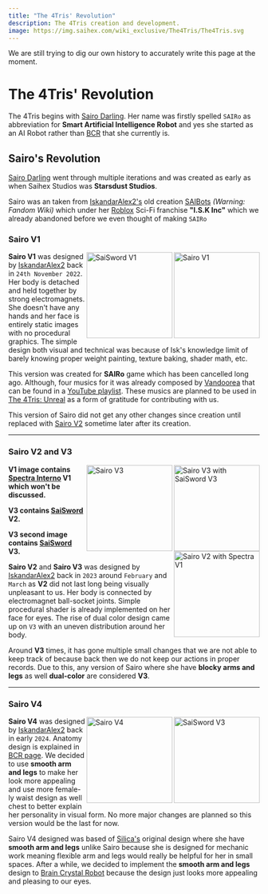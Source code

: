 ```yaml
---
title: "The 4Tris' Revolution"
description: The 4Tris creation and development.
image: https://img.saihex.com/wiki_exclusive/The4Tris/The4Tris.svg
---
```

<p class="warning_box">We are still trying to dig our own history to accurately write this page at the moment.</p>

# The 4Tris' Revolution
The 4Tris begins with [Sairo Darling](../Characters/Sairo). Her name was firstly spelled `SAIRo` as abbreviation for **Smart Artificial Intelligence Robot** and yes she started as an AI Robot rather than [BCR](../logic/Brain_Crystal#brain-crystal-robot) that she currently is.

## Sairo's Revolution
[Sairo Darling](../Characters/Sairo) went through multiple iterations and was created as early as when Saihex Studios was **Starsdust Studios**.

Sairo was an taken from [IskandarAlex2's](https://github.com/IskandarAlex2) old creation [SAIBots](https://isk-inc-rblx.fandom.com/wiki/SAIBots) *(Warning: Fandom Wiki)* which under her [Roblox](https://www.roblox.com) Sci-Fi franchise **"I.S.K Inc"** which we already abandoned before we even thought of making `SAIRo`

### Sairo V1
<img alt="Sairo V1" align="right" width="172" src="https://img.saihex.com/webp?src=wiki_exclusive/The4Tris/page_icon/official_contents/sairo/sairo_v1.png">

<img alt="SaiSword V1" align="right" width="172" src="https://img.saihex.com/webp?src=wiki_exclusive/The4Tris/page_icon/official_contents/sairo/sword_v1.png">

**Sairo V1** was designed by [IskandarAlex2](https://github.com/IskandarAlex2) back in `24th November 2022`. Her body is detached and held together by strong electromagnets. She doesn't have any hands and her face is entirely static images with no procedural graphics. The simple design both visual and technical was because of Isk's knowledge limit of barely knowing proper weight painting, texture baking, shader math, etc.

This version was created for **SAIRo** game which has been cancelled long ago. Although, four musics for it was already composed by [Vandoorea](https://www.youtube.com/@Vandoorea) that can be found in a [YouTube playlist](https://www.youtube.com/playlist?list=PLNVE8lNMMe2GBo_4RDFaTb44uB-nv5cDK). These musics are planned to be used in [The 4Tris: Unreal](../official_contents/The4Tris_Unreal) as a form of gratitude for contributing with us.

This version of Sairo did not get any other changes since creation until replaced with [Sairo V2](#sairo-v2-and-v3) sometime later after its creation.

---

### Sairo V2 and V3
<img alt="Sairo V3 with SaiSword V3" align="right" width="172" src="https://img.saihex.com/webp?src=wiki_exclusive/The4Tris/page_icon/official_contents/sairo/sairo_v3_saiswordv3.png">
<img alt="Sairo V3" align="right" width="172" src="https://img.saihex.com/webp?src=wiki_exclusive/The4Tris/page_icon/official_contents/sairo/sairo_v3.png">
<img alt="Sairo V2 with Spectra V1" align="right" width="172" src="https://img.saihex.com/webp?src=wiki_exclusive/The4Tris/page_icon/official_contents/sairo/sairo_v2.png">

**V1 image contains [Spectra Interno](../Characters/Spectra) V1 which won't be discussed.**

**V3 contains [SaiSword](../Characters/Sairo#saisword) V2.**

**V3 second image contains [SaiSword](../Characters/Sairo#saisword) V3.**

**Sairo V2** and **Sairo V3** was designed by [IskandarAlex2](https://github.com/IskandarAlex2) back in `2023` around `February` and `March` as **V2** did not last long being visually unpleasant to us. Her body is connected by electromagnet ball-socket joints. Simple procedural shader is already implemented on her face for eyes. The rise of dual color design came up on `V3` with an uneven distribution around her body.

Around **V3** times, it has gone multiple small changes that we are not able to keep track of because back then we do not keep our actions in proper records. Due to this, any version of Sairo where she have **blocky arms and legs** as well **dual-color** are considered **V3**.

---

### Sairo V4
<img alt="SaiSword V3" align="right" width="172" src="https://img.saihex.com/webp?src=wiki_exclusive/The4Tris/page_icon/characters/sairo/sairo_saisword.png">
<img alt="Sairo V4" align="right" width="172" src="https://img.saihex.com/webp?src=wiki_exclusive/The4Tris/page_icon/characters/sairo/sairo.png">

**Sairo V4** was designed by [IskandarAlex2](https://github.com/IskandarAlex2) back in early `2024`. Anatomy design is explained in [BCR page](../logic/Brain_Crystal#brain-crystal-robot). We decided to use **smooth arm and legs** to make her look more appealing and use more female-ly waist design as well chest to better explain her personality in visual form. No more major changes are planned so this version would be the last for now.

Sairo V4 designed was based of [Silica's](../Characters/Silica) original design where she have **smooth arm and legs** unlike Sairo because she is designed for mechanic work meaning flexible arm and legs would really be helpful for her in small spaces.
After a while, we decided to implement the **smooth arm and legs** design to [Brain Crystal Robot](../logic/Brain_Crystal#brain-crystal-robot) because the design just looks more appealing and pleasing to our eyes.